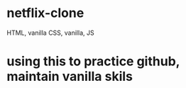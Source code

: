 # netflix-clone
HTML, vanilla CSS, vanilla, JS
# using this to practice github, maintain vanilla skils
